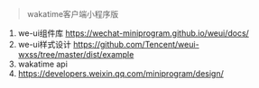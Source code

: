 > wakatime客户端小程序版


1. we-ui组件库 https://wechat-miniprogram.github.io/weui/docs/
2. we-ui样式设计 https://github.com/Tencent/weui-wxss/tree/master/dist/example
3. wakatime api
5. https://developers.weixin.qq.com/miniprogram/design/
